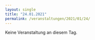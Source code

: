 ```yaml
---
layout: single
title: "24.01.2021"
permalink: /veranstaltungen/2021/01/24/
---
```


Keine Veranstaltung an diesem Tag.
